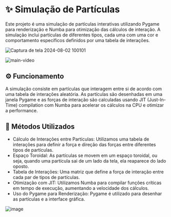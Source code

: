 # ✨ Simulação de Partículas
Este projeto é uma simulação de partículas interativas utilizando Pygame para renderização e Numba para otimização das cálculos de interação. A simulação inclui partículas de diferentes tipos, cada uma com uma cor e comportamento específicos definidos por uma tabela de interações.

![Captura de tela 2024-08-02 100101](https://github.com/user-attachments/assets/e608518a-2d40-43b8-a593-4145e2fda214)

![main-video](https://github.com/user-attachments/assets/6d19dfb2-b507-4308-9ea2-f74322b1d59a)

## ⚙️ Funcionamento
A simulação consiste em partículas que interagem entre si de acordo com uma tabela de interações aleatória. As partículas são desenhadas em uma janela Pygame e as forças de interação são calculadas usando JIT (Just-In-Time) compilation com Numba para acelerar os cálculos na CPU e otimizar a performance.

## 🔧 Métodos Utilizados
- Cálculo de Interações entre Partículas: Utilizamos uma tabela de interações para definir a força e direção das forças entre diferentes tipos de partículas.
- Espaço Toroidal: As partículas se movem em um espaço toroidal, ou seja, quando uma partícula sai de um lado da tela, ela reaparece do lado oposto.
- Tabela de Interações: Uma matriz que define a força de interação entre cada par de tipos de partículas.
- Otimização com JIT: Utilizamos Numba para compilar funções críticas em tempo de execução, aumentando a velocidade dos cálculos.
- Uso do Pygame para Renderização: Pygame é utilizado para desenhar as partículas e a interface gráfica.

![image](https://github.com/user-attachments/assets/e1af95f9-4de9-449f-8c2b-251eba478f65)
